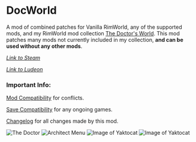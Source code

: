 DocWorld
========
A mod of combined patches for Vanilla RimWorld, any of the supported mods, and my RimWorld mod collection [The Doctor's World](https://steamcommunity.com/sharedfiles/filedetails/?id=1568763074). This mod patches many mods not currently included in my collection, **and can be used without any other mods**.

_[Link to Steam](https://steamcommunity.com/sharedfiles/filedetails/?id=1568744597)_

_[Link to Ludeon](https://ludeon.com/forums/index.php?topic=47165.msg447416#msg447416)_

### Important Info:
[Mod Compatibility](https://github.com/DrZhivago1/DocWorld/wiki/2.-Mod-Compatibility) for conflicts.

[Save Compatibility](https://github.com/DrZhivago1/DocWorld/wiki/3.-Save-Compatibility) for any ongoing games.

[Changelog](https://github.com/DrZhivago1/DocWorld/wiki/4.-Changelog) for all changes made by this mod.

![The Doctor](https://i.imgur.com/eJ2Cm9s.png)
![Architect Menu](https://i.imgur.com/R8OMzhl.png)
![Image of Yaktocat](https://octodex.github.com/images/yaktocat.png)
![Image of Yaktocat](https://octodex.github.com/images/yaktocat.png)
